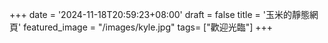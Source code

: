 +++
date = '2024-11-18T20:59:23+08:00'
draft = false
title = '玉米的靜態網頁'
featured_image = "/images/kyle.jpg"
tags= ["歡迎光臨"]
+++
